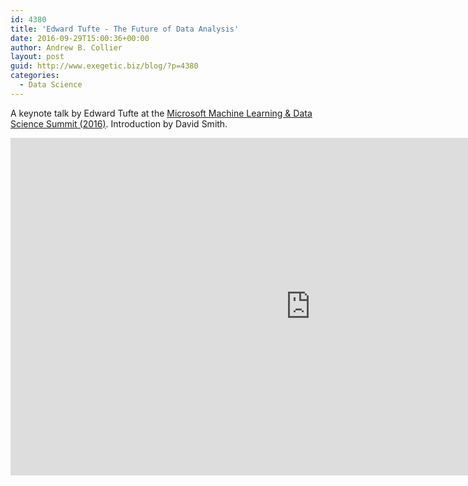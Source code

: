 ```yaml
---
id: 4380
title: 'Edward Tufte - The Future of Data Analysis'
date: 2016-09-29T15:00:36+00:00
author: Andrew B. Collier
layout: post
guid: http://www.exegetic.biz/blog/?p=4380
categories:
  - Data Science
---
```

A keynote talk by Edward Tufte at the [Microsoft Machine Learning & Data Science Summit (2016)](https://channel9.msdn.com/Events/Machine-Learning-and-Data-Sciences-Conference/Data-Science-Summit-2016). Introduction by David Smith.

<iframe src="https://channel9.msdn.com/Events/Machine-Learning-and-Data-Sciences-Conference/Data-Science-Summit-2016/MSDSS11/player" width="960" height="540" allowFullScreen frameBorder="0"></iframe>